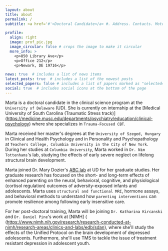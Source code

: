 ```yaml
---
layout: about
title: about
permalink: /
subtitle: <a href='#'>Doctoral Candidate</a> #. Address. Contacts. Moto. Etc.

profile:
  align: right
  image: prof_pic.jpg
  image_circular: false # crops the image to make it circular
  more_info: >
    <p>850 Library Ave</p>
    <p>Office 212</p>
    <p>Newark, DE 19716</p>

news: true  # includes a list of news items
latest_posts: true  # includes a list of the newest posts
selected_papers: false # includes a list of papers marked as "selected={true}"
social: true  # includes social icons at the bottom of the page
---
```


Marta is a doctoral candidate in the clinical science program at the `University of Delaware` (UD). She is currently on internship at the [Medical University of South Carolina (Traumatic Stress track)] (https://medicine.musc.edu/departments/psychiatry/education/clinical-psychology) where she specializes in `Trauma-Focused CBT`.

Marta received her master's degrees at the `University of Szeged, Hungary` in Clinical and Health Psychology and in Personality and Psychopathology at `Teachers College, Columbia University in the City of New York`. During her studies at `Columbia University`, Marta worked in `Dr. Nim Tottenhams`'s lab, studying the effects of early severe neglect on lifelong structural brain development.

Marta joined Dr. Mary Dozier's [ABC lab](https://www.abcintervention.org/) at UD for her graduate studies. Her graduate research has focused on the short- and long-term effects of enhanced parenting on the neural, behavioral, cognitive, and physiological (cortisol regulation) outcomes of adversity-exposed infants and adolescents. Marta uses `structural and functional MRI`, hormone assays, and behavioral methods to understand how `parenting interventions` can promote resilience among following early insensitive care.

For her post-doctoral training, Marta will be joining `Dr. Katharina Kircanski` and `Dr. Daniel Pine`'s work at [NIMH] ( (https://www.nimh.nih.gov/research/research-conducted-at-nimh/research-areas/clinics-and-labs/edb/sdan), where she'll study the effects of the Unified Protocol on the brain development of depressed adolescents. Furthermore, she'll use TMS to tackle the issue of treatment resistant depression in adolescent youth.
